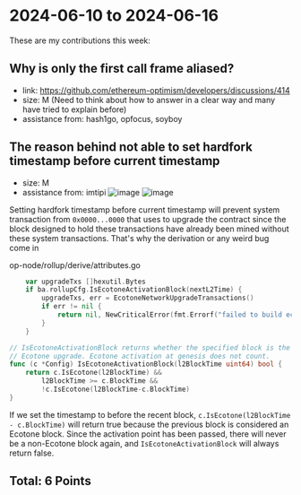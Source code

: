 

# 2024-06-10 to 2024-06-16

These are my contributions this week:

## Why is only the first call frame aliased?
* link: https://github.com/ethereum-optimism/developers/discussions/414
* size: M (Need to think about how to answer in a clear way and many have tried to explain before)
* assistance from: hash1go, opfocus, soyboy

## The reason behind not able to set hardfork timestamp before current timestamp
* size: M
* assistance from: imtipi
![image](https://github.com/user-attachments/assets/e93bfdef-7546-4709-8509-2690eb7a0056)
![image](https://github.com/user-attachments/assets/fc7a1b05-57e4-4a87-99ae-a05c608b1490)

Setting hardfork timestamp before current timestamp will prevent system transaction from `0x0000...0000` that uses to upgrade the contract since the block designed to hold these transactions have already been mined without these system transactions. That's why the derivation or any weird bug come in

op-node/rollup/derive/attributes.go

```go
	var upgradeTxs []hexutil.Bytes
	if ba.rollupCfg.IsEcotoneActivationBlock(nextL2Time) {
		upgradeTxs, err = EcotoneNetworkUpgradeTransactions()
		if err != nil {
			return nil, NewCriticalError(fmt.Errorf("failed to build ecotone network upgrade txs: %w", err))
		}
	}
```

```go
// IsEcotoneActivationBlock returns whether the specified block is the first block subject to the
// Ecotone upgrade. Ecotone activation at genesis does not count.
func (c *Config) IsEcotoneActivationBlock(l2BlockTime uint64) bool {
	return c.IsEcotone(l2BlockTime) &&
		l2BlockTime >= c.BlockTime &&
		!c.IsEcotone(l2BlockTime-c.BlockTime)
}
```

If we set the timestamp to before the recent block, `c.IsEcotone(l2BlockTime - c.BlockTime)` will return true because the previous block is considered an Ecotone block. Since the activation point has been passed, there will never be a non-Ecotone block again, and `IsEcotoneActivationBlock` will always return false.

## Total: 6 Points
